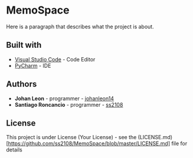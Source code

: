 # MemoSpace
Here is a paragraph that describes what the project is about.

## Built with
- [Visual Studio Code]([https://code.visualstudio.com/?wt.mc_id=DX_841432](https://code.visualstudio.com/?wt.mc_id=DX_841432)) - Code Editor
- [PyCharm]([https://www.jetbrains.com/pycharm/](https://www.jetbrains.com/pycharm/)) - IDE

## Authors
- **Johan Leon** - programmer - [johanleon14]([https://github.com/johanleon14](https://github.com/johanleon14))
- **Santiago Roncancio** - programmer - [ss2108]([https://github.com/ss2108](https://github.com/ss2108))

## License
This project is under License (Your License) - see the (LICENSE.md)[https://github.com/ss2108/MemoSpace/blob/master/LICENSE.md] file for details

